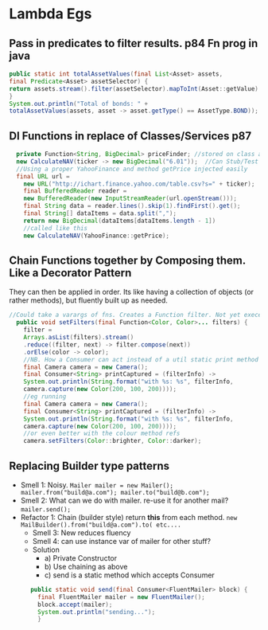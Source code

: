 # Lambda Egs

## Pass in predicates to filter results. p84 Fn prog in java
``` java
public static int totalAssetValues(final List<Asset> assets,
final Predicate<Asset> assetSelector) {
return assets.stream().filter(assetSelector).mapToInt(Asset::getValue).sum();
}
System.out.println("Total of bonds: " +
totalAssetValues(assets, asset -> asset.getType() == AssetType.BOND));
```

## DI Functions in replace of Classes/Services p87
``` java
  private Function<String, BigDecimal> priceFinder; //stored on class as Lookup svc
  new CalculateNAV(ticker -> new BigDecimal("6.01"));  //Can Stub/Test easily 
  //Using a proper YahooFinance and method getPrice injected easily
  final URL url =
    new URL("http://ichart.finance.yahoo.com/table.csv?s=" + ticker);
    final BufferedReader reader =
    new BufferedReader(new InputStreamReader(url.openStream()));
    final String data = reader.lines().skip(1).findFirst().get();
    final String[] dataItems = data.split(",");
    return new BigDecimal(dataItems[dataItems.length - 1])
    //called like this
    new CalculateNAV(YahooFinance::getPrice);
```
  
## Chain Functions together by Composing them. Like a Decorator Pattern
  They can then be applied in order.
  Its like having a collection of objects (or rather methods), but fluently built up as needed.
  
``` java 
//Could take a varargs of fns. Creates a Function filter. Not yet execed
  public void setFilters(final Function<Color, Color>... filters) {
    filter =
    Arrays.asList(filters).stream()
    .reduce((filter, next) -> filter.compose(next))
    .orElse(color -> color);
    //NB. How a Consumer can act instead of a util static print method
    final Camera camera = new Camera();
    final Consumer<String> printCaptured = (filterInfo) ->
    System.out.println(String.format("with %s: %s", filterInfo,
    camera.capture(new Color(200, 100, 200))));
    //eg running
    final Camera camera = new Camera();
    final Consumer<String> printCaptured = (filterInfo) ->
    System.out.println(String.format("with %s: %s", filterInfo,
    camera.capture(new Color(200, 100, 200))));
    //or even better with the colour method refs
    camera.setFilters(Color::brighter, Color::darker);
```
  
## Replacing Builder type patterns
  - Smell 1: Noisy. `Mailer mailer = new Mailer(); mailer.from("build@a.com"); mailer.to("build@b.com");`
  - Smell 2: What can we do with mailer. re-use it for another mail? `mailer.send(); `
  - Refactor 1: Chain (builder style) return **this** from each method. `new MailBuilder().from("build@a.com").to( etc....`
    - Smell 3: New reduces fluency
    - Smell 4: can use instance var of mailer for other stuff?
    - Solution
      - a) Private Constructor
      - b) Use chaining as above
      - c) send is a static method which accepts Consumer
``` java
      public static void send(final Consumer<FluentMailer> block) {
        final FluentMailer mailer = new FluentMailer();
        block.accept(mailer);
        System.out.println("sending...");
        }
```
    
  
  
